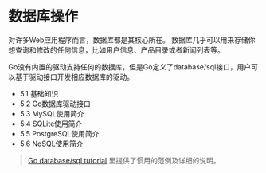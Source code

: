 # 数据库操作
对许多Web应用程序而言，数据库都是其核心所在。
数据库几乎可以用来存储你想查询和修改的任何信息，比如用户信息、产品目录或者新闻列表等。

Go没有内置的驱动支持任何的数据库，但是Go定义了database/sql接口，用户可以基于驱动接口开发相应数据库的驱动。   
* 5.1 基础知识
* 5.2 Go数据库驱动接口
* 5.3 MySQL使用简介
* 5.4 SQLite使用简介
* 5.5 PostgreSQL使用简介
* 5.6 NoSQL使用简介

>[Go database/sql tutorial](http://go-database-sql.org/) 里提供了惯用的范例及详细的说明。
